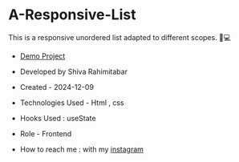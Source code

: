 # A-Responsive-List
This is a responsive unordered list adapted to different scopes. 📱💻

- [Demo Project](https://rahimitabarshiva.github.io/A-Responsive-List/)

- Developed by Shiva Rahimitabar

- Created - 2024-12-09

- Technologies Used - Html , css

- Hooks Used : useState 

- Role - Frontend

- How to reach me : with my [instagram](https://www.instagram.com/shiva.rahimitabar.dev)
